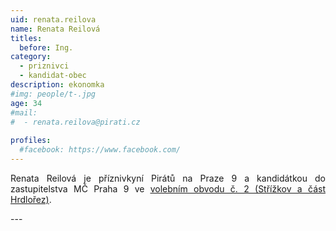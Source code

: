 ```yaml
---
uid: renata.reilova
name: Renata Reilová
titles:
  before: Ing.
category:
  - priznivci
  - kandidat-obec
description: ekonomka
#img: people/t-.jpg
age: 34
#mail:
#  - renata.reilova@pirati.cz
 
profiles:
  #facebook: https://www.facebook.com/
---
```

<p style='text-align: justify;'>
Renata Reilová je příznivkyní Pirátů na Praze 9 a kandidátkou do zastupitelstva MČ Praha 9 ve <a href="/komunalni-volby-2018/strizkov/" target="_self"><u>volebním obvodu č. 2 (Střížkov a část Hrdlořez)</u></a>.
</p>
---
